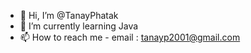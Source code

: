 - 👋 Hi, I’m @TanayPhatak
- 🌱 I’m currently learning Java
- 📫 How to reach me - email : tanayp2001@gmail.com

<!---
TanayPhatak/TanayPhatak is a ✨ special ✨ repository because its `README.md` (this file) appears on your GitHub profile.
You can click the Preview link to take a look at your changes.
--->
